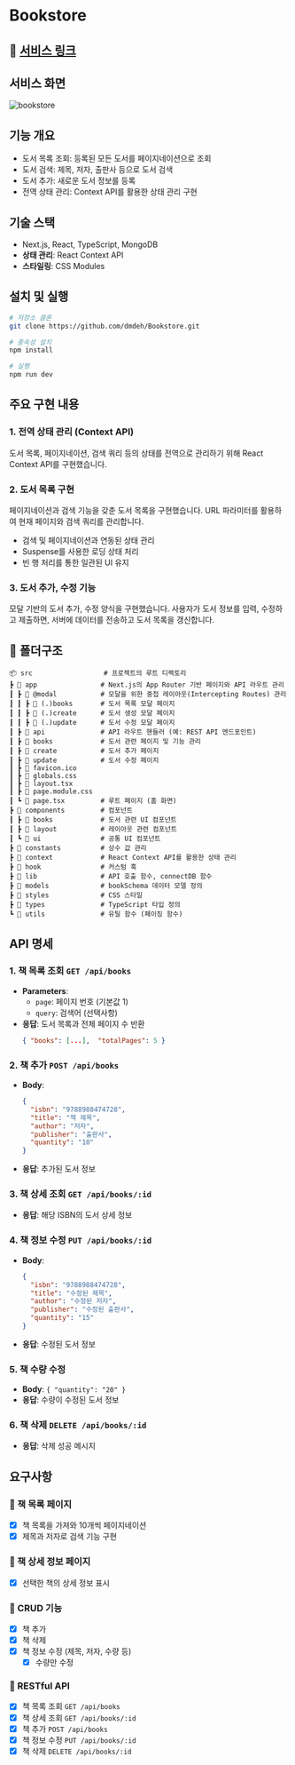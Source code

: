 # Bookstore

## 🔗 [서비스 링크](https://bookstore-kes.vercel.app/)

## 서비스 화면

![bookstore](https://github.com/user-attachments/assets/3baf4181-8420-4482-b9ab-f591e549b8d8)

## 기능 개요

- 도서 목록 조회: 등록된 모든 도서를 페이지네이션으로 조회
- 도서 검색: 제목, 저자, 출판사 등으로 도서 검색
- 도서 추가: 새로운 도서 정보를 등록
- 전역 상태 관리: Context API를 활용한 상태 관리 구현

## 기술 스택

- Next.js, React, TypeScript, MongoDB
- **상태 관리**: React Context API
- **스타일링**: CSS Modules

## 설치 및 실행

```bash
# 저장소 클론
git clone https://github.com/dmdeh/Bookstore.git

# 종속성 설치
npm install

# 실행
npm run dev
```

## 주요 구현 내용

### 1. 전역 상태 관리 (Context API)

도서 목록, 페이지네이션, 검색 쿼리 등의 상태를 전역으로 관리하기 위해 React Context API를 구현했습니다.

### 2. 도서 목록 구현

페이지네이션과 검색 기능을 갖춘 도서 목록을 구현했습니다. URL 파라미터를 활용하여 현재 페이지와 검색 쿼리를 관리합니다.

- 검색 및 페이지네이션과 연동된 상태 관리
- Suspense를 사용한 로딩 상태 처리
- 빈 행 처리를 통한 일관된 UI 유지

### 3. 도서 추가, 수정 기능

모달 기반의 도서 추가, 수정 양식을 구현했습니다. 사용자가 도서 정보를 입력, 수정하고 제출하면, 서버에 데이터를 전송하고 도서 목록을 갱신합니다.

## 📂 폴더구조

```
📦 src                  # 프로젝트의 루트 디렉토리
┣ 📂 app                # Next.js의 App Router 기반 페이지와 API 라우트 관리
┃ ┣ 📂 @modal           # 모달을 위한 중첩 레이아웃(Intercepting Routes) 관리
┃ ┃ ┣ 📂 (.)books       # 도서 목록 모달 페이지
┃ ┃ ┣ 📂 (.)create      # 도서 생성 모달 페이지
┃ ┃ ┣ 📂 (.)update      # 도서 수정 모달 페이지
┃ ┣ 📂 api              # API 라우트 핸들러 (예: REST API 엔드포인트)
┃ ┣ 📂 books            # 도서 관련 페이지 및 기능 관리
┃ ┣ 📂 create           # 도서 추가 페이지
┃ ┣ 📂 update           # 도서 수정 페이지
┃ ┣ 📜 favicon.ico
┃ ┣ 📜 globals.css
┃ ┣ 📜 layout.tsx
┃ ┣ 📜 page.module.css
┃ ┗ 📜 page.tsx         # 루트 페이지 (홈 화면)
┣ 📂 components         # 컴포넌트
┃ ┣ 📂 books            # 도서 관련 UI 컴포넌트
┃ ┣ 📂 layout           # 레이아웃 관련 컴포넌트
┃ ┗ 📂 ui               # 공통 UI 컴포넌트
┣ 📂 constants          # 상수 값 관리
┣ 📂 context            # React Context API를 활용한 상태 관리
┣ 📂 hook               # 커스텀 훅
┣ 📂 lib                # API 호출 함수, connectDB 함수
┣ 📂 models             # bookSchema 데이터 모델 정의
┣ 📂 styles             # CSS 스타일
┣ 📂 types              # TypeScript 타입 정의
┗ 📂 utils              # 유틸 함수 (페이징 함수)
```

## API 명세

### 1. 책 목록 조회 `GET /api/books`

- **Parameters**:
  - `page`: 페이지 번호 (기본값 1)
  - `query`: 검색어 (선택사항)
- **응답**: 도서 목록과 전체 페이지 수 반환
  ```json
  { "books": [...],  "totalPages": 5 }
  ```

### 2. 책 추가 `POST /api/books`

- **Body**:

  ```json
  {
    "isbn": "9788988474728",
    "title": "책 제목",
    "author": "저자",
    "publisher": "출판사",
    "quantity": "10"
  }
  ```

- **응답**: 추가된 도서 정보

### 3. 책 상세 조회 `GET /api/books/:id`

- **응답**: 해당 ISBN의 도서 상세 정보

### 4. 책 정보 수정 `PUT /api/books/:id`

- **Body**:

  ```json
  {
    "isbn": "9788988474728",
    "title": "수정된 제목",
    "author": "수정된 저자",
    "publisher": "수정된 출판사",
    "quantity": "15"
  }
  ```

- **응답**: 수정된 도서 정보

### 5. 책 수량 수정

- **Body**: `{ "quantity": "20" }`
- **응답**: 수량이 수정된 도서 정보

### 6. 책 삭제 `DELETE /api/books/:id`

- **응답**: 삭제 성공 메시지

## 요구사항

### 📄 책 목록 페이지

- [x] 책 목록을 가져와 10개씩 페이지네이션
- [x] 제목과 저자로 검색 기능 구현

### 📄 책 상세 정보 페이지

- [x] 선택한 책의 상세 정보 표시

### 📄 CRUD 기능

- [x] 책 추가
- [x] 책 삭제
- [x] 책 정보 수정 (제목, 저자, 수량 등)
  - [x] 수량만 수정

### 📌 RESTful API

- [x] 책 목록 조회 `GET /api/books`
- [x] 책 상세 조회 `GET /api/books/:id`
- [x] 책 추가 `POST /api/books`
- [x] 책 정보 수정 `PUT /api/books/:id`
- [x] 책 삭제 `DELETE /api/books/:id`
